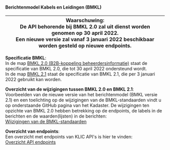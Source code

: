 #### Berichtenmodel Kabels en Leidingen (BMKL)

|Waarschuwing: <br>De API behorende bij BMKL 2.0 zal uit dienst worden genomen op 30 april 2022.  <br> Een nieuwe versie zal vanaf 3 januari 2022 beschikbaar worden gesteld op nieuwe endpoints.|
|------------------------------|

**Specificatie BMKL**:  \
In de map [BMKL 2.0 (B2B-koppeling beheerdersinformatie)](BMKL%202.0%20(B2B-koppeling%20beheerdersinformatie)/README.md) staat de specificatie van BMKL 2.0, die tot 30 april 2022 ondersteund wordt.  \
In de map [BMKL 2.1](BMKL%202.1/README.md) staat de specificatie van BMKL 2.1, die per 3 januari 2022 gebruikt kan worden.  

**Overzicht van de wijzigingen tussen BMKL 2.0 en BMKL 2.1**:  \
Voorbeelden van de nieuwe versie van het berichtenmodel (BMKL versie 2.1) en een toelichting op de wijzigingen van de BMKL-standaarden vindt u op onderstaande GitHub pagina van het Kadaster. De wijzigingen ten opzichte van BMKL 2.0 hebben betrekking op de endpoints, de labels in de berichten en de waarden(lijsten) in de berichten: \
[Wijzigingen van de BMKL-standaarden](../Toekomstige%20wijzigingen/Toelichting%20specifieke%20onderwerpen/Implementatie%20upgrade%20KLIC%20standaarden/Gewijzigde%20BMKL.md)

**Overzicht van endpoints**:  \
Een overzicht met endpoints van KLIC API's is hier te vinden:  \
[Overzicht API endpoints](../API%20management/Overzicht%20endpoints%20KLIC%20APIs.md)

